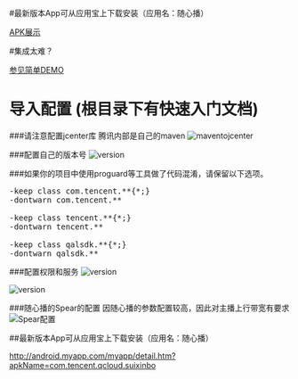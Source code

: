 
#最新版本App可从应用宝上下载安装（应用名：随心播）

[APK展示](http://android.myapp.com/myapp/detail.htm?apkName=com.tencent.qcloud.suixinbo)   

#集成太难？

[参见简单DEMO](https://github.com/zhaoyang21cn/ILiveSDK_Android_Demos)  
            

# 导入配置 (根目录下有快速入门文档)
###请注意配置jcenter库 腾讯内部是自己的maven
![maventojcenter](http://raw.github.com/zhaoyang21cn/Android_Suixinbo/master/raw/settings.png)



###配置自己的版本号
![version](http://raw.github.com/zhaoyang21cn/Android_Suixinbo/master/raw/settings2.png)




###如果你的项目中使用proguard等工具做了代码混淆，请保留以下选项。
<pre>
-keep class com.tencent.**{*;}
-dontwarn com.tencent.**

-keep class tencent.**{*;}
-dontwarn tencent.**

-keep class qalsdk.**{*;}
-dontwarn qalsdk.**
</pre>

###配置权限和服务
![version](http://raw.github.com/zhaoyang21cn/Android_Suixinbo/master/raw/services.png)

![version](http://raw.github.com/zhaoyang21cn/Android_Suixinbo/master/raw/auth.png)




###随心播的Spear的配置
因随心播的参数配置较高，因此对主播上行带宽有要求
![Spear配置](https://raw.githubusercontent.com/zhaoyang21cn/Android_Suixinbo/master/QQ%E6%88%AA%E5%9B%BE20160520170326.jpg)


##最新版本App可从应用宝上下载安装（应用名：随心播）

http://android.myapp.com/myapp/detail.htm?apkName=com.tencent.qcloud.suixinbo




